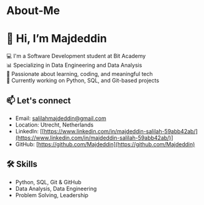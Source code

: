 # About-Me
# 👋 Hi, I’m Majdeddin

💻 I'm a Software Development student at Bit Academy  
📊 Specializing in Data Engineering and Data Analysis  
🚀 Passionate about learning, coding, and meaningful tech  
🧠 Currently working on Python, SQL, and Git-based projects

## 📫 Let's connect
- Email: salilahmajdeddin@gmail.com  
- Location: Utrecht, Netherlands  
- LinkedIn: [[https://www.linkedin.com/in/majdeddin-salilah-59abb42ab/](https://www.linkedin.com/in/majdeddin-salilah-59abb42ab/)]  
- GitHub: [https://github.com/Majdeddin](https://github.com/Majdeddin)

## 🛠️ Skills
- Python, SQL, Git & GitHub
- Data Analysis, Data Engineering
- Problem Solving, Leadership
